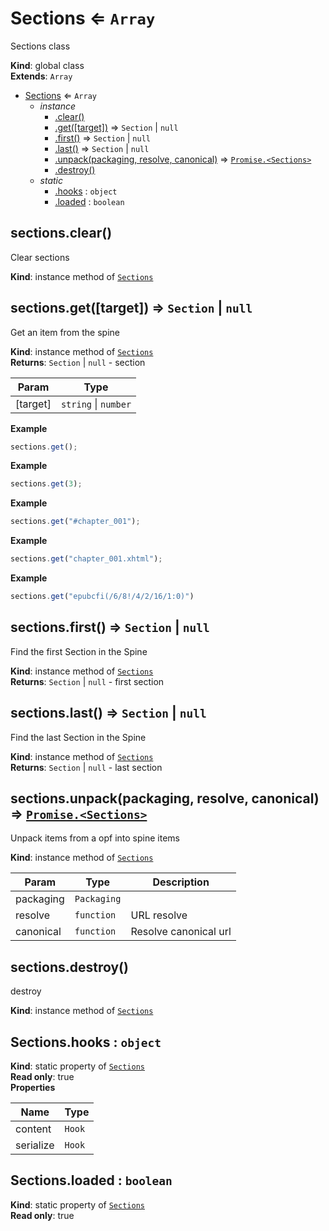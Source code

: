 <a name="Sections"></a>

# Sections ⇐ <code>Array</code>
Sections class

**Kind**: global class  
**Extends**: <code>Array</code>  

* [Sections](#Sections) ⇐ <code>Array</code>
    * _instance_
        * [.clear()](#Sections+clear)
        * [.get([target])](#Sections+get) ⇒ <code>Section</code> \| <code>null</code>
        * [.first()](#Sections+first) ⇒ <code>Section</code> \| <code>null</code>
        * [.last()](#Sections+last) ⇒ <code>Section</code> \| <code>null</code>
        * [.unpack(packaging, resolve, canonical)](#Sections+unpack) ⇒ [<code>Promise.&lt;Sections&gt;</code>](#Sections)
        * [.destroy()](#Sections+destroy)
    * _static_
        * [.hooks](#Sections.hooks) : <code>object</code>
        * [.loaded](#Sections.loaded) : <code>boolean</code>

<a name="Sections+clear"></a>

## sections.clear()
Clear sections

**Kind**: instance method of [<code>Sections</code>](#Sections)  
<a name="Sections+get"></a>

## sections.get([target]) ⇒ <code>Section</code> \| <code>null</code>
Get an item from the spine

**Kind**: instance method of [<code>Sections</code>](#Sections)  
**Returns**: <code>Section</code> \| <code>null</code> - section  

| Param | Type |
| --- | --- |
| [target] | <code>string</code> \| <code>number</code> | 

**Example**  
```js
sections.get();
```
**Example**  
```js
sections.get(3);
```
**Example**  
```js
sections.get("#chapter_001");
```
**Example**  
```js
sections.get("chapter_001.xhtml");
```
**Example**  
```js
sections.get("epubcfi(/6/8!/4/2/16/1:0)")
```
<a name="Sections+first"></a>

## sections.first() ⇒ <code>Section</code> \| <code>null</code>
Find the first Section in the Spine

**Kind**: instance method of [<code>Sections</code>](#Sections)  
**Returns**: <code>Section</code> \| <code>null</code> - first section  
<a name="Sections+last"></a>

## sections.last() ⇒ <code>Section</code> \| <code>null</code>
Find the last Section in the Spine

**Kind**: instance method of [<code>Sections</code>](#Sections)  
**Returns**: <code>Section</code> \| <code>null</code> - last section  
<a name="Sections+unpack"></a>

## sections.unpack(packaging, resolve, canonical) ⇒ [<code>Promise.&lt;Sections&gt;</code>](#Sections)
Unpack items from a opf into spine items

**Kind**: instance method of [<code>Sections</code>](#Sections)  

| Param | Type | Description |
| --- | --- | --- |
| packaging | <code>Packaging</code> |  |
| resolve | <code>function</code> | URL resolve |
| canonical | <code>function</code> | Resolve canonical url |

<a name="Sections+destroy"></a>

## sections.destroy()
destroy

**Kind**: instance method of [<code>Sections</code>](#Sections)  
<a name="Sections.hooks"></a>

## Sections.hooks : <code>object</code>
**Kind**: static property of [<code>Sections</code>](#Sections)  
**Read only**: true  
**Properties**

| Name | Type |
| --- | --- |
| content | <code>Hook</code> | 
| serialize | <code>Hook</code> | 

<a name="Sections.loaded"></a>

## Sections.loaded : <code>boolean</code>
**Kind**: static property of [<code>Sections</code>](#Sections)  
**Read only**: true  
